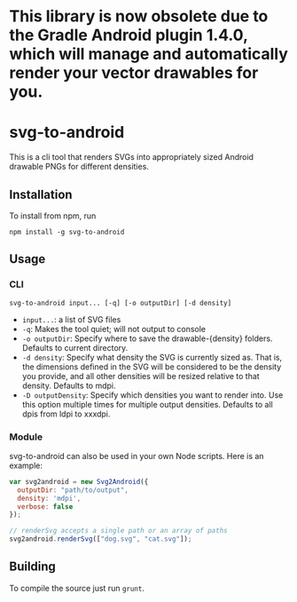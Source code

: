# This library is now obsolete due to the Gradle Android plugin 1.4.0, which will manage and automatically render your vector drawables for you.

# svg-to-android

This is a cli tool that renders SVGs into appropriately sized Android drawable PNGs for different densities.

## Installation

To install from npm, run

`npm install -g svg-to-android`

## Usage

### CLI

`svg-to-android input... [-q] [-o outputDir] [-d density]`

 - `input...`: a list of SVG files
 - `-q`: Makes the tool quiet; will not output to console
 - `-o outputDir`: Specify where to save the drawable-{density} folders. Defaults to current directory.
 - `-d density`: Specify what density the SVG is currently sized as. That is, the dimensions defined in the SVG will be considered to be the density you provide, and all other densities will be resized relative to that density. Defaults to mdpi.
 - `-D outputDensity`: Specify which densities you want to render into. Use this option multiple times for multiple output densities. Defaults to all dpis from ldpi to xxxdpi.

### Module

svg-to-android can also be used in your own Node scripts. Here is an example:

```javascript
var svg2android = new Svg2Android({
  outputDir: "path/to/output",
  density: 'mdpi',
  verbose: false
});

// renderSvg accepts a single path or an array of paths
svg2android.renderSvg(["dog.svg", "cat.svg"]);
```


## Building

To compile the source just run `grunt`.
